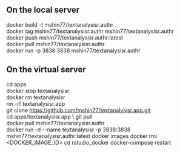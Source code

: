 ## On the local server
docker build -t mshin77/textanalysisr.authr . \
docker tag  mshin77/textanalysisr.authr  mshin77/textanalysisr.authr \
docker push  mshin77/textanalysisr.authr:latest \
docker pull mshin77/textanalysisr.authr \
docker run -p 3838:3838 mshin77/textanalysisr.authr

## On the virtual server 
cd apps \
docker stop textanalysisr \
docker rm textanalysisr \
rm -rf textanalysisr.app \
git clone https://github.com/mshin77/textanalysisr.app.git \
cd apps/textanalysisr.app \ 
git pull \
docker pull mshin77/textanalysisr.authr \
docker run -d --name textanalysisr -p 3838:3838 mshin77/textanalysisr.authr:latest
docker images 
docker rmi <DOCKER_IMAGE_ID>
cd rstudio_docker
docker-compose restart